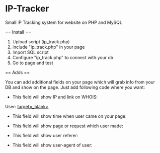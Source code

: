 IP-Tracker
==========

Small IP Tracking system for website on PHP and MySQL

 == Install ==

 1. Upload script (ip_track.php)
 2. include "ip_track.php" in your page
 3. Import SQL script
 4. Configure "ip_track.php" to connect with your db
 5. Go to page and test


 == Adds ==

 You can add additional fields on your page which will grab info from your DB and show on the page.  Just add following code where you want:
 
 * This field will show IP and link on WHOIS:  

<p>User: <noindex><a rel='nofollow' href=http://www.ip-adress.com/whois/<?php echo "$ipaddress";?> target=_blank> <?php echo "$ipaddress";?></a></noindex></p>

 
 * This field will show time when user came on your page:
 
 <?php echo "$timee";?>
 

 * This field will show page or request which user made:

 <noindex><a href='http://yoursite.com<?php echo "$requ";?>' target=_blank rel='nofollow'><?php echo "$requ";?></a></noindex>


 * This field will show user referer:
 
 <noindex><a rel='nofollow' href='<?php echo "$reff";?>' target=_blank><?php echo "$reff";?></a></noindex>
 

 * This field will show user-agent of user:

 <?php echo "$ag";?>
